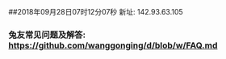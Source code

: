 ##2018年09月28日07时12分07秒 新址: 142.93.63.105
### 兔友常见问题及解答: https://github.com/wanggonging/d/blob/w/FAQ.md
